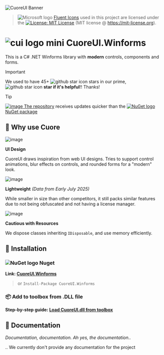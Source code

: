![CuoreUI Banner](https://i.imgur.com/ajoAlSJ.png)

> ![Microsoft logo](https://i.imgur.com/Wbos3r0.png) [Fluent Icons](https://github.com/microsoft/fluentui-system-icons) used in this project are licensed under the [![License: MIT License](https://img.shields.io/badge/MIT-License-006aff)](https://mit-license.org/) (MIT license @ https://mit-license.org).

# ![cui logo mini](https://i.imgur.com/8fLdRDY.png) CuoreUI.Winforms

This is a C# .NET Winforms library with **modern** controls, components and forms.

> [!IMPORTANT]
>  We used to have 45+ ![github star icon](https://i.imgur.com/QLzJCDX.png) stars in our prime, ![github star icon](https://i.imgur.com/QLzJCDX.png) **star if it's helpful**!! Thanks!

>[!TIP]
> [![image](https://i.imgur.com/rJ9l299.png) The repository](https://github.com/owtysm2/CuoreUI) receives updates quicker than the [![NuGet logo](https://i.imgur.com/6aPyVAg.png) NuGet package](https://www.nuget.org/packages/CuoreUI.Winforms/)

## 🗿 Why use Cuore
![image](https://i.imgur.com/VrbId38.png)

**UI Design**

CuoreUI draws inspiration from web UI designs. Tries to support control animations, blur effects on controls, and rounded forms for a "modern" look.

![image](https://i.imgur.com/7yeFZER.png)

**Lightweight**
*(Data from Early July 2025)*

While smaller in size than other competitors, it still packs similar features due to not being obfuscated and not having a license manager.

![image](https://i.imgur.com/9VbO6gK.png)

**Cautious with Resources**

We dispose classes inheriting `IDisposable`, and use memory efficiently.

## 🔧 Installation 
### ![NuGet logo](https://i.imgur.com/6aPyVAg.png) Nuget
**Link: [CuoreUI.Winforms](https://www.nuget.org/packages/CuoreUI.Winforms/)**
> or `Install-Package CuoreUI.Winforms`
### 📦 Add to toolbox from .DLL file
**Step-by-step guide: [Load CuoreUI.dll from toolbox](./.github/load-into-toolbox.md)**

## 📜 Documentation
*Documentation, documentation. Ah yes, the documentation..*

.. We currently don't provide any documentation for the project
